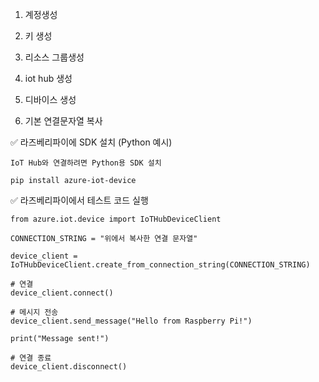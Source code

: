 1. 계정생성

2. 키 생성

3. 리소스 그룹생성

4. iot hub 생성

5. 디바이스 생성

6. 기본 연결문자열 복사

✅ 라즈베리파이에 SDK 설치 (Python 예시)

```less
IoT Hub와 연결하려면 Python용 SDK 설치

pip install azure-iot-device
```

✅ 라즈베리파이에서 테스트 코드 실행

```less
from azure.iot.device import IoTHubDeviceClient

CONNECTION_STRING = "위에서 복사한 연결 문자열"

device_client = IoTHubDeviceClient.create_from_connection_string(CONNECTION_STRING)

# 연결
device_client.connect()

# 메시지 전송
device_client.send_message("Hello from Raspberry Pi!")

print("Message sent!")

# 연결 종료
device_client.disconnect()

```






